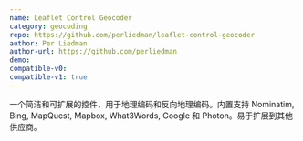 ```yaml
---
name: Leaflet Control Geocoder
category: geocoding
repo: https://github.com/perliedman/leaflet-control-geocoder
author: Per Liedman
author-url: https://github.com/perliedman
demo: 
compatible-v0:
compatible-v1: true
---
```


一个简洁和可扩展的控件，用于地理编码和反向地理编码。内置支持 Nominatim, Bing, MapQuest, Mapbox, What3Words, Google 和 Photon。易于扩展到其他供应商。

